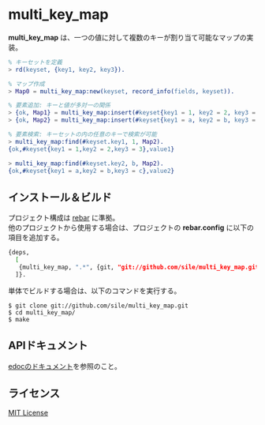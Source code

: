 multi_key_map
==============
**multi_key_map** は、一つの値に対して複数のキーが割り当て可能なマップの実装。

```erlang
% キーセットを定義
> rd(keyset, {key1, key2, key3}).

% マップ作成
> Map0 = multi_key_map:new(keyset, record_info(fields, keyset)).

% 要素追加: キーと値が多対一の関係
> {ok, Map1} = multi_key_map:insert(#keyset{key1 = 1, key2 = 2, key3 = 3}, value1, Map0).
> {ok, Map2} = multi_key_map:insert(#keyset{key1 = a, key2 = b, key3 = c}, value2, Map1).

% 要素検索: キーセットの内の任意のキーで検索が可能
> multi_key_map:find(#keyset.key1, 1, Map2).
{ok,#keyset{key1 = 1,key2 = 2,key3 = 3},value1}

> multi_key_map:find(#keyset.key2, b, Map2).
{ok,#keyset{key1 = a,key2 = b,key3 = c},value2}
```


インストール＆ビルド
-------------------
プロジェクト構成は [rebar](https://github.com/basho/rebar) に準拠。  
他のプロジェクトから使用する場合は、プロジェクトの **rebar.config** に以下の項目を追加する。
```bash
{deps,
  [
   {multi_key_map, ".*", {git, "git://github.com/sile/multi_key_map.git", "0.1.0"}}
  ]}.
```
単体でビルドする場合は、以下のコマンドを実行する。
```shell
$ git clone git://github.com/sile/multi_key_map.git
$ cd multi_key_map/
$ make
```


APIドキュメント
-----------------------
[edocのドキュメント](doc/README.md)を参照のこと。


ライセンス
---------
[MIT License](COPYING)
